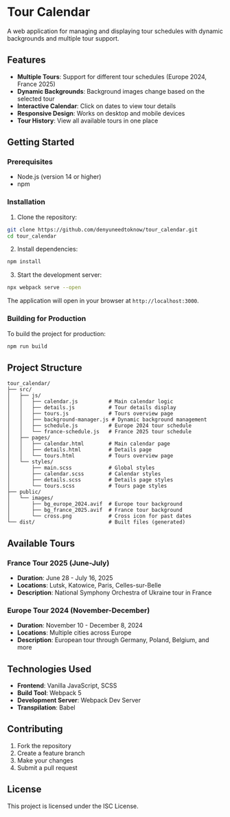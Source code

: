 # Tour Calendar

A web application for managing and displaying tour schedules with dynamic backgrounds and multiple tour support.

## Features

- **Multiple Tours**: Support for different tour schedules (Europe 2024, France 2025)
- **Dynamic Backgrounds**: Background images change based on the selected tour
- **Interactive Calendar**: Click on dates to view tour details
- **Responsive Design**: Works on desktop and mobile devices
- **Tour History**: View all available tours in one place

## Getting Started

### Prerequisites

- Node.js (version 14 or higher)
- npm

### Installation

1. Clone the repository:

```bash
git clone https://github.com/denyuneedtoknow/tour_calendar.git
cd tour_calendar
```

2. Install dependencies:

```bash
npm install
```

3. Start the development server:

```bash
npx webpack serve --open
```

The application will open in your browser at `http://localhost:3000`.

### Building for Production

To build the project for production:

```bash
npm run build
```

## Project Structure

```
tour_calendar/
├── src/
│   ├── js/
│   │   ├── calendar.js          # Main calendar logic
│   │   ├── details.js           # Tour details display
│   │   ├── tours.js             # Tours overview page
│   │   ├── background-manager.js # Dynamic background management
│   │   ├── schedule.js          # Europe 2024 tour schedule
│   │   └── france-schedule.js   # France 2025 tour schedule
│   ├── pages/
│   │   ├── calendar.html        # Main calendar page
│   │   ├── details.html         # Details page
│   │   └── tours.html           # Tours overview page
│   └── styles/
│       ├── main.scss            # Global styles
│       ├── calendar.scss        # Calendar styles
│       ├── details.scss         # Details page styles
│       └── tours.scss           # Tours page styles
├── public/
│   └── images/
│       ├── bg_europe_2024.avif  # Europe tour background
│       ├── bg_france_2025.avif  # France tour background
│       └── cross.png            # Cross icon for past dates
└── dist/                        # Built files (generated)
```

## Available Tours

### France Tour 2025 (June-July)

- **Duration**: June 28 - July 16, 2025
- **Locations**: Lutsk, Katowice, Paris, Celles-sur-Belle
- **Description**: National Symphony Orchestra of Ukraine tour in France

### Europe Tour 2024 (November-December)

- **Duration**: November 10 - December 8, 2024
- **Locations**: Multiple cities across Europe
- **Description**: European tour through Germany, Poland, Belgium, and more

## Technologies Used

- **Frontend**: Vanilla JavaScript, SCSS
- **Build Tool**: Webpack 5
- **Development Server**: Webpack Dev Server
- **Transpilation**: Babel

## Contributing

1. Fork the repository
2. Create a feature branch
3. Make your changes
4. Submit a pull request

## License

This project is licensed under the ISC License.
